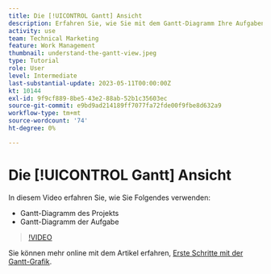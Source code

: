 ```yaml
---
title: Die [!UICONTROL Gantt] Ansicht
description: Erfahren Sie, wie Sie mit dem Gantt-Diagramm Ihre Aufgaben und Projekte schnell und mit überraschenden Details auf hoher Ebene anzeigen können.
activity: use
team: Technical Marketing
feature: Work Management
thumbnail: understand-the-gantt-view.jpeg
type: Tutorial
role: User
level: Intermediate
last-substantial-update: 2023-05-11T00:00:00Z
kt: 10144
exl-id: 9f9cf889-8be5-43e2-88ab-52b1c35603ec
source-git-commit: e9bd9ad214189ff7077fa72fde00f9fbe8d632a9
workflow-type: tm+mt
source-wordcount: '74'
ht-degree: 0%

---
```


# Die [!UICONTROL Gantt] Ansicht

In diesem Video erfahren Sie, wie Sie Folgendes verwenden:

* Gantt-Diagramm des Projekts
* Gantt-Diagramm der Aufgabe

>[!VIDEO](https://video.tv.adobe.com/v/3419304/?quality=12&learn=on)

Sie können mehr online mit dem Artikel erfahren, [Erste Schritte mit der Gantt-Grafik](https://experienceleague.adobe.com/docs/workfront/using/manage-work/the-gantt-chart/gantt-chart-overview/get-started-with-gantt.html?lang=en).
